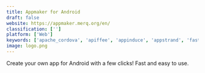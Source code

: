 ```yaml
---
title: Appmaker for Android
draft: false 
website: https://appmaker.merq.org/en/
classification: ['']
platform: ['Web']
keywords: ['apache_cordova', 'apiffee', 'appinduce', 'appstrand', 'fastnative', 'gonative.io', 'kate', 'nowonmobile', 'phonegap', 'react_native', 'sheet_2_site', 'thunkable']
image: logo.png
---
```

Create your own app for Android with a few clicks! Fast and easy to use.